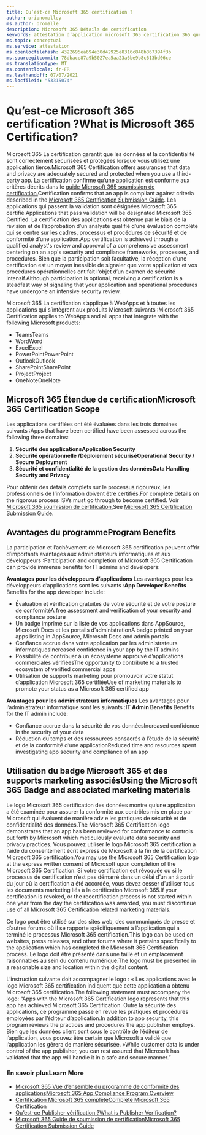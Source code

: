 ```yaml
---
title: Qu’est-ce Microsoft 365 certification ?
author: orionomalley
ms.author: oromalle
description: Microsoft 365 Détails de certification
keywords: attestation d’application microsoft 365 certification 365 questionnaire appSource
ms.topic: conceptual
ms.service: attestation
ms.openlocfilehash: 4322695ea694e30d42925e8316c848b867394f3b
ms.sourcegitcommit: 78dbace87a9b5027ea5aa23a6be9b8c613bd06ce
ms.translationtype: MT
ms.contentlocale: fr-FR
ms.lasthandoff: 07/07/2021
ms.locfileid: "53315074"
---
```

# <a name="what-is-microsoft-365-certification"></a><span data-ttu-id="fdd07-104">Qu’est-ce Microsoft 365 certification ?</span><span class="sxs-lookup"><span data-stu-id="fdd07-104">What is Microsoft 365 Certification?</span></span>

<span data-ttu-id="fdd07-105">Microsoft 365 La certification garantit que les données et la confidentialité sont correctement sécurisées et protégées lorsque vous utilisez une application tierce.</span><span class="sxs-lookup"><span data-stu-id="fdd07-105">Microsoft 365 Certification offers assurances that data and privacy are adequately secured and protected when you use a third-party app.</span></span> <span data-ttu-id="fdd07-106">La certification confirme qu’une application est conforme aux critères décrits dans le [guide Microsoft 365 soumission de certification.](https://docs.microsoft.com/microsoft-365-app-certification/docs/certification-submission-guide)</span><span class="sxs-lookup"><span data-stu-id="fdd07-106">Certification confirms that an app is compliant against criteria described in the [Microsoft 365 Certification Submission Guide](https://docs.microsoft.com/microsoft-365-app-certification/docs/certification-submission-guide).</span></span> <span data-ttu-id="fdd07-107">Les applications qui passent la validation sont désignées Microsoft 365 certifié.</span><span class="sxs-lookup"><span data-stu-id="fdd07-107">Applications that pass validation will be designated Microsoft 365 Certified.</span></span>
<span data-ttu-id="fdd07-108">La certification des applications est obtenue par le biais de la révision et de l’approbation d’un analyste qualifié d’une évaluation complète qui se centre sur les cadres, processus et procédures de sécurité et de conformité d’une application.</span><span class="sxs-lookup"><span data-stu-id="fdd07-108">App certification is achieved through a qualified analyst's review and approval of a comprehensive assessment centering on an app's security and compliance frameworks, processes, and procedures.</span></span> <span data-ttu-id="fdd07-109">Bien que la participation soit facultative, la réception d’une certification est un moyen inessible de signaler que votre application et vos procédures opérationnelles ont fait l’objet d’un examen de sécurité intensif.</span><span class="sxs-lookup"><span data-stu-id="fdd07-109">Although participation is optional, receiving a certification is a steadfast way of signaling that your application and operational procedures have undergone an intensive security review.</span></span>

<span data-ttu-id="fdd07-110">Microsoft 365 La certification s’applique à WebApps et à toutes les applications qui s’intègrent aux produits Microsoft suivants :</span><span class="sxs-lookup"><span data-stu-id="fdd07-110">Microsoft 365 Certification applies to WebApps and all apps that integrate with the following Microsoft products:</span></span>
- <span data-ttu-id="fdd07-111">Teams</span><span class="sxs-lookup"><span data-stu-id="fdd07-111">Teams</span></span>
- <span data-ttu-id="fdd07-112">Word</span><span class="sxs-lookup"><span data-stu-id="fdd07-112">Word</span></span>
- <span data-ttu-id="fdd07-113">Excel</span><span class="sxs-lookup"><span data-stu-id="fdd07-113">Excel</span></span>
- <span data-ttu-id="fdd07-114">PowerPoint</span><span class="sxs-lookup"><span data-stu-id="fdd07-114">PowerPoint</span></span>
- <span data-ttu-id="fdd07-115">Outlook</span><span class="sxs-lookup"><span data-stu-id="fdd07-115">Outlook</span></span>
- <span data-ttu-id="fdd07-116">SharePoint</span><span class="sxs-lookup"><span data-stu-id="fdd07-116">SharePoint</span></span>
- <span data-ttu-id="fdd07-117">Project</span><span class="sxs-lookup"><span data-stu-id="fdd07-117">Project</span></span>
- <span data-ttu-id="fdd07-118">OneNote</span><span class="sxs-lookup"><span data-stu-id="fdd07-118">OneNote</span></span>

## <a name="microsoft-365-certification-scope"></a><span data-ttu-id="fdd07-119">Microsoft 365 Étendue de certification</span><span class="sxs-lookup"><span data-stu-id="fdd07-119">Microsoft 365 Certification Scope</span></span>

<span data-ttu-id="fdd07-120">Les applications certifiées ont été évaluées dans les trois domaines suivants :</span><span class="sxs-lookup"><span data-stu-id="fdd07-120">Apps that have been certified have been assessed across the following three domains:</span></span>
1.  <span data-ttu-id="fdd07-121">**Sécurité des applications**</span><span class="sxs-lookup"><span data-stu-id="fdd07-121">**Application Security**</span></span>
1.  <span data-ttu-id="fdd07-122">**Sécurité opérationnelle /Déploiement sécurisé**</span><span class="sxs-lookup"><span data-stu-id="fdd07-122">**Operational Security / Secure Deployment**</span></span>
1.  <span data-ttu-id="fdd07-123">**Sécurité et confidentialité de la gestion des données**</span><span class="sxs-lookup"><span data-stu-id="fdd07-123">**Data Handling Security and Privacy**</span></span>

<span data-ttu-id="fdd07-124">Pour obtenir des détails complets sur le processus rigoureux, les professionnels de l’information doivent être certifiés.</span><span class="sxs-lookup"><span data-stu-id="fdd07-124">For complete details on the rigorous process ISVs must go through to become certified.</span></span> <span data-ttu-id="fdd07-125">Voir [Microsoft 365 soumission de certification.](https://docs.microsoft.com/microsoft-365-app-certification/docs/certification-submission-guide)</span><span class="sxs-lookup"><span data-stu-id="fdd07-125">See [Microsoft 365 Certification Submission Guide](https://docs.microsoft.com/microsoft-365-app-certification/docs/certification-submission-guide).</span></span>

## <a name="program-benefits"></a><span data-ttu-id="fdd07-126">Avantages du programme</span><span class="sxs-lookup"><span data-stu-id="fdd07-126">Program Benefits</span></span>
<span data-ttu-id="fdd07-127">La participation et l’achèvement de Microsoft 365 certification peuvent offrir d’importants avantages aux administrateurs informatiques et aux développeurs :</span><span class="sxs-lookup"><span data-stu-id="fdd07-127">Participation and completion of Microsoft 365 Certification can provide immense benefits for IT admins and developers:</span></span>

<span data-ttu-id="fdd07-128">**Avantages pour les développeurs d’applications** Les avantages pour les développeurs d’applications sont les suivants :</span><span class="sxs-lookup"><span data-stu-id="fdd07-128">**App Developer Benefits** Benefits for the app developer include:</span></span> 
-   <span data-ttu-id="fdd07-129">Évaluation et vérification gratuites de votre sécurité et de votre posture de conformité</span><span class="sxs-lookup"><span data-stu-id="fdd07-129">A free assessment and verification of your security and compliance posture</span></span>
-   <span data-ttu-id="fdd07-130">Un badge imprimé sur la liste de vos applications dans AppSource, Microsoft Docs et les portails d’administration</span><span class="sxs-lookup"><span data-stu-id="fdd07-130">A badge printed on your apps listing in AppSource, Microsoft Docs and admin portals</span></span>
-   <span data-ttu-id="fdd07-131">Confiance accrue dans votre application par les administrateurs informatiques</span><span class="sxs-lookup"><span data-stu-id="fdd07-131">Increased confidence in your app by the IT admins</span></span>
-   <span data-ttu-id="fdd07-132">Possibilité de contribuer à un écosystème approuvé d’applications commerciales vérifiées</span><span class="sxs-lookup"><span data-stu-id="fdd07-132">The opportunity to contribute to a trusted ecosystem of verified commercial apps</span></span>
-   <span data-ttu-id="fdd07-133">Utilisation de supports marketing pour promouvoir votre statut d’application Microsoft 365 certifiée</span><span class="sxs-lookup"><span data-stu-id="fdd07-133">Use of marketing materials to promote your status as a Microsoft 365 certified app</span></span>

<span data-ttu-id="fdd07-134">**Avantages pour les administrateurs informatiques** Les avantages pour l’administrateur informatique sont les suivants :</span><span class="sxs-lookup"><span data-stu-id="fdd07-134">**IT Admin Benefits** Benefits for the IT admin include:</span></span>
-   <span data-ttu-id="fdd07-135">Confiance accrue dans la sécurité de vos données</span><span class="sxs-lookup"><span data-stu-id="fdd07-135">Increased confidence in the security of your data</span></span>
-   <span data-ttu-id="fdd07-136">Réduction du temps et des ressources consacrés à l’étude de la sécurité et de la conformité d’une application</span><span class="sxs-lookup"><span data-stu-id="fdd07-136">Reduced time and resources spent investigating app security and compliance of an app</span></span>

## <a name="using-the-microsoft-365-badge-and-associated-marketing-materials"></a><span data-ttu-id="fdd07-137">Utilisation du badge Microsoft 365 et des supports marketing associés</span><span class="sxs-lookup"><span data-stu-id="fdd07-137">Using the Microsoft 365 Badge and associated marketing materials</span></span>
<span data-ttu-id="fdd07-138">Le logo Microsoft 365 certification des données montre qu’une application a été examinée pour assurer la conformité aux contrôles mis en place par Microsoft qui évaluent de manière adv e les pratiques de sécurité et de confidentialité des données.</span><span class="sxs-lookup"><span data-stu-id="fdd07-138">The Microsoft 365 Certification logo demonstrates that an app has been reviewed for conformance to controls put forth by Microsoft which meticulously evaluate data security and privacy practices.</span></span> <span data-ttu-id="fdd07-139">Vous pouvez utiliser le logo Microsoft 365 certification à l’aide du consentement écrit express de Microsoft à la fin de la certification Microsoft 365 certification.</span><span class="sxs-lookup"><span data-stu-id="fdd07-139">You may use the Microsoft 365 Certification logo at the express written consent of Microsoft upon completion of the Microsoft 365 Certification.</span></span> <span data-ttu-id="fdd07-140">Si votre certification est révoquée ou si le processus de certification n’est pas démarré dans un délai d’un an à partir du jour où la certification a été accordée, vous devez cesser d’utiliser tous les documents marketing liés à la certification Microsoft 365.</span><span class="sxs-lookup"><span data-stu-id="fdd07-140">If your certification is revoked, or the recertification process is not started within one year from the day the certification was awarded, you must discontinue use of all Microsoft 365 Certification related marketing materials.</span></span> 

<span data-ttu-id="fdd07-141">Ce logo peut être utilisé sur des sites web, des communiqués de presse et d’autres forums où il se rapporte spécifiquement à l’application qui a terminé le processus Microsoft 365 certification.</span><span class="sxs-lookup"><span data-stu-id="fdd07-141">This logo can be used on websites, press releases, and other forums where it pertains specifically to the application which has completed the Microsoft 365 Certification process.</span></span> <span data-ttu-id="fdd07-142">Le logo doit être présenté dans une taille et un emplacement raisonnables au sein du contenu numérique.</span><span class="sxs-lookup"><span data-stu-id="fdd07-142">The logo must be presented in a reasonable size and location within the digital content.</span></span> 

<span data-ttu-id="fdd07-143">L’instruction suivante doit accompagner le logo : « Les applications avec le logo Microsoft 365 certification indiquent que cette application a obtenu Microsoft 365 certification.</span><span class="sxs-lookup"><span data-stu-id="fdd07-143">The following statement must accompany the logo: “Apps with the Microsoft 365 Certification logo represents that this app has achieved Microsoft 365 Certification.</span></span> <span data-ttu-id="fdd07-144">Outre la sécurité des applications, ce programme passe en revue les pratiques et procédures employées par l’éditeur d’application.</span><span class="sxs-lookup"><span data-stu-id="fdd07-144">In addition to app security, this program reviews the practices and procedures the app publisher employs.</span></span> <span data-ttu-id="fdd07-145">Bien que les données client sont sous le contrôle de l’éditeur de l’application, vous pouvez être certain que Microsoft a validé que l’application les gérera de manière sécurisée. »</span><span class="sxs-lookup"><span data-stu-id="fdd07-145">While customer data is under control of the app publisher, you can rest assured that Microsoft has validated that the app will handle it in a safe and secure manner.”</span></span>


### <a name="learn-more"></a><span data-ttu-id="fdd07-146">En savoir plus</span><span class="sxs-lookup"><span data-stu-id="fdd07-146">Learn More</span></span>
* [<span data-ttu-id="fdd07-147">Microsoft 365 Vue d’ensemble du programme de conformité des applications</span><span class="sxs-lookup"><span data-stu-id="fdd07-147">Microsoft 365 App Compliance Program Overview</span></span>](~/overview.md)  
* [<span data-ttu-id="fdd07-148">Certification Microsoft 365 complète</span><span class="sxs-lookup"><span data-stu-id="fdd07-148">Complete Microsoft 365 Certification</span></span>](~/docs/certification.md)  
* [<span data-ttu-id="fdd07-149">Qu’est-ce Publisher vérification ?</span><span class="sxs-lookup"><span data-stu-id="fdd07-149">What is Publisher Verification?</span></span>](https://docs.microsoft.com/azure/active-directory/develop/publisher-verification-overview)
* [<span data-ttu-id="fdd07-150">Microsoft 365 Guide de soumission de certification</span><span class="sxs-lookup"><span data-stu-id="fdd07-150">Microsoft 365 Certification Submission Guide</span></span>](~/docs/certification-submission-guide.md)

